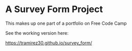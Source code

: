 # A Survey Form Project

This makes up one part of a portfolio on Free Code Camp

See the working version here:

https://tramirez30.github.io/survey_form/